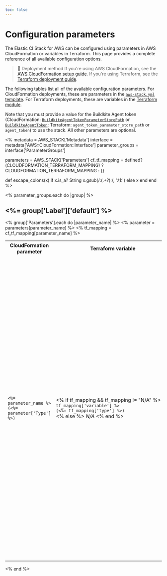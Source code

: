 ```yaml
---
toc: false
---
```


# Configuration parameters

The Elastic CI Stack for AWS can be configured using parameters in AWS CloudFormation or variables in Terraform. This page provides a complete reference of all available configuration options.

> 📘 Deployment method
> If you're using AWS CloudFormation, see the [AWS CloudFormation setup guide](/docs/agent/v3/aws/elastic-ci-stack/ec2-linux-and-windows/setup). If you're using Terraform, see the [Terraform deployment guide](/docs/agent/v3/aws/elastic-ci-stack/ec2-linux-and-windows/terraform).

The following tables list all of the available configuration parameters. For CloudFormation deployments, these are parameters in the [`aws-stack.yml` template](https://github.com/buildkite/elastic-ci-stack-for-aws/blob/-/templates/aws-stack.yml). For Terraform deployments, these are variables in the [Terraform module](https://github.com/buildkite/terraform-buildkite-elastic-ci-stack-for-aws).

Note that you must provide a value for the Buildkite Agent token (CloudFormation: [`BuildkiteAgentTokenParameterStorePath`](#BuildkiteAgentTokenParameterStorePath) or [`BuildkiteAgentToken`](#BuildkiteAgentToken); Terraform: `agent_token_parameter_store_path` or `agent_token`) to use the stack. All other parameters are optional.


<!--
  _____   ____    _   _  ____ _______   ______ _____ _____ _______
 |  __ \ / __ \  | \ | |/ __ \__   __| |  ____|  __ \_   _|__   __|
 | |  | | |  | | |  \| | |  | | | |    | |__  | |  | || |    | |
 | |  | | |  | | | . ` | |  | | | |    |  __| | |  | || |    | |
 | |__| | |__| | | |\  | |__| | | |    | |____| |__| || |_   | |
 |_____/ \____/  |_| \_|\____/  |_|    |______|_____/_____|  |_|

The template below provides correct layouts for auto-generated configuration tables based on script/generate-elastic-ci-stack-for-aws-parameters.sh.
Proceed with caution.
-->

<!-- vale off -->

<%
metadata = AWS_STACK['Metadata']
interface = metadata['AWS::CloudFormation::Interface']
parameter_groups = interface['ParameterGroups']

parameters = AWS_STACK['Parameters']
cf_tf_mapping = defined?(CLOUDFORMATION_TERRAFORM_MAPPING) ? CLOUDFORMATION_TERRAFORM_MAPPING : {}

def escape_colons(x)
  if x.is_a? String
    x.gsub(/:(.+?):/, '\:\1\:')
  else
    x
  end
end
%>

<% parameter_groups.each do |group| %>
<h2><%= group['Label']['default'] %></h2>

<table>
	<tbody>
		<tr>
			<th>CloudFormation parameter</th>
			<th>Terraform variable</th>
			<th>Description</th>
		</tr>
		<% group['Parameters'].each do |parameter_name| %>
			<% parameter = parameters[parameter_name] %>
			<% tf_mapping = cf_tf_mapping[parameter_name] %>
			<tr id="<%= parameter_name %>">
				<td>
					<code><%= parameter_name %></code>
					<br><code>(<%= parameter['Type'] %>)</code>
				</td>
				<td style="white-space: nowrap;">
					<% if tf_mapping && tf_mapping != "N/A" %>
						<code><%= tf_mapping['variable'] %></code>
						<br><code>(<%= tf_mapping['type'] %>)</code>
					<% else %>
						<em>N/A</em>
					<% end %>
				</td>
				<td>
					<%= parameter['Description'] %>

					<% if allowed = escape_colons(parameter['AllowedValues']) %>
						<br/><strong>Allowed Values</strong>:
							<ul>
								<% allowed.each do |allow| %>
									<li><code><%= allow %></code></li>
								<% end %>
							</ul>
					<% end %>

					<% if parameter['Default'] && parameter['Default'] != "" %>
						<br/><strong>Default Value:</strong> <code><%= escape_colons(parameter['Default']) %></code>
					<% end %>

					<% if pattern = parameter['AllowedPattern'] %>
						<br/><strong>Allowed Pattern:</strong> <code><%= escape_colons(pattern) %></code>
					<% end %>

					<% if minLength = parameter['MinLength'] %>
						<br/><strong>Minimum Length:</strong> <%= minLength %>
					<% end %>

					<% if maxLength = parameter['MaxLength'] %>
						<br/><strong>Maximum Length:</strong> <%= maxLength %>
					<% end %>

					<% if minValue = parameter['MinValue'] %>
						<br/><strong>Minimum Value:</strong> <%= minValue %>
					<% end %>

					<% if maxValue = parameter['MaxValue'] %>
						<br/><strong>Maximum Value:</strong> <%= maxValue %>
					<% end %>

				</td>
			</tr>
		<% end %>
	</tbody>
</table>
<% end %>

<!-- vale on -->
